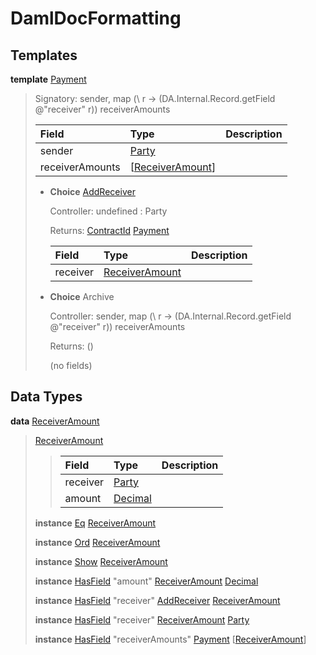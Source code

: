 # <a name="module-damldocformatting-30347"></a>DamlDocFormatting

## Templates

<a name="type-damldocformatting-payment-18108"></a>**template** [Payment](#type-damldocformatting-payment-18108)

> Signatory: sender, map (\\ r -\> (DA.Internal.Record.getField @"receiver" r)) receiverAmounts
>
> | Field                                                                                   | Type                                                                                    | Description |
> | :-------------------------------------------------------------------------------------- | :-------------------------------------------------------------------------------------- | :---------- |
> | sender                                                                                  | [Party](https://docs.daml.com/daml/stdlib/Prelude.html#type-da-internal-lf-party-57932) |  |
> | receiverAmounts                                                                         | \[[ReceiverAmount](#type-damldocformatting-receiveramount-1032)\]                       |  |
>
> * <a name="type-damldocformatting-addreceiver-84828"></a>**Choice** [AddReceiver](#type-damldocformatting-addreceiver-84828)
>
>   Controller: undefined : Party
>
>   Returns: [ContractId](https://docs.daml.com/daml/stdlib/Prelude.html#type-da-internal-lf-contractid-95282) [Payment](#type-damldocformatting-payment-18108)
>
>   | Field                                                         | Type                                                          | Description |
>   | :------------------------------------------------------------ | :------------------------------------------------------------ | :---------- |
>   | receiver                                                      | [ReceiverAmount](#type-damldocformatting-receiveramount-1032) |  |
>
> * **Choice** Archive
>
>   Controller: sender, map (\\ r -\> (DA.Internal.Record.getField @"receiver" r)) receiverAmounts
>
>   Returns: ()
>
>   (no fields)

## Data Types

<a name="type-damldocformatting-receiveramount-1032"></a>**data** [ReceiverAmount](#type-damldocformatting-receiveramount-1032)

> <a name="constr-damldocformatting-receiveramount-87105"></a>[ReceiverAmount](#constr-damldocformatting-receiveramount-87105)
>
> > | Field                                                                                   | Type                                                                                    | Description |
> > | :-------------------------------------------------------------------------------------- | :-------------------------------------------------------------------------------------- | :---------- |
> > | receiver                                                                                | [Party](https://docs.daml.com/daml/stdlib/Prelude.html#type-da-internal-lf-party-57932) |  |
> > | amount                                                                                  | [Decimal](https://docs.daml.com/daml/stdlib/Prelude.html#type-ghc-types-decimal-18135)  |  |
>
> **instance** [Eq](https://docs.daml.com/daml/stdlib/Prelude.html#class-ghc-classes-eq-22713) [ReceiverAmount](#type-damldocformatting-receiveramount-1032)
>
> **instance** [Ord](https://docs.daml.com/daml/stdlib/Prelude.html#class-ghc-classes-ord-6395) [ReceiverAmount](#type-damldocformatting-receiveramount-1032)
>
> **instance** [Show](https://docs.daml.com/daml/stdlib/Prelude.html#class-ghc-show-show-65360) [ReceiverAmount](#type-damldocformatting-receiveramount-1032)
>
> **instance** [HasField](https://docs.daml.com/daml/stdlib/DA-Record.html#class-da-internal-record-hasfield-52839) "amount" [ReceiverAmount](#type-damldocformatting-receiveramount-1032) [Decimal](https://docs.daml.com/daml/stdlib/Prelude.html#type-ghc-types-decimal-18135)
>
> **instance** [HasField](https://docs.daml.com/daml/stdlib/DA-Record.html#class-da-internal-record-hasfield-52839) "receiver" [AddReceiver](#type-damldocformatting-addreceiver-84828) [ReceiverAmount](#type-damldocformatting-receiveramount-1032)
>
> **instance** [HasField](https://docs.daml.com/daml/stdlib/DA-Record.html#class-da-internal-record-hasfield-52839) "receiver" [ReceiverAmount](#type-damldocformatting-receiveramount-1032) [Party](https://docs.daml.com/daml/stdlib/Prelude.html#type-da-internal-lf-party-57932)
>
> **instance** [HasField](https://docs.daml.com/daml/stdlib/DA-Record.html#class-da-internal-record-hasfield-52839) "receiverAmounts" [Payment](#type-damldocformatting-payment-18108) \[[ReceiverAmount](#type-damldocformatting-receiveramount-1032)\]
